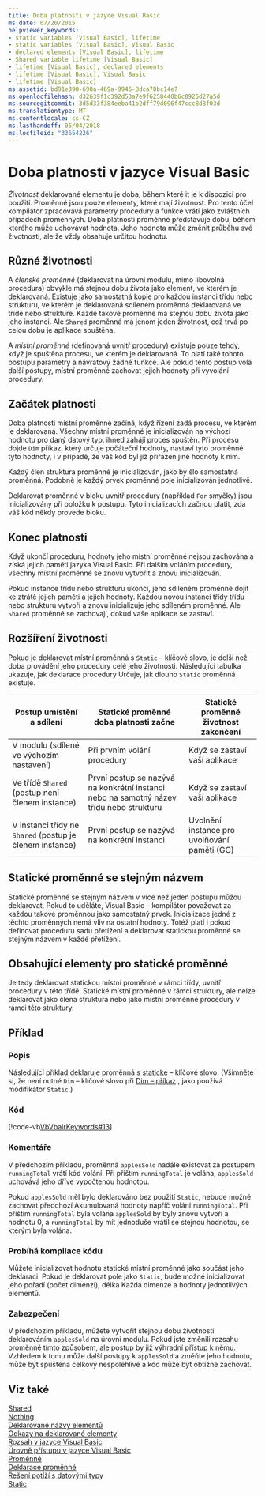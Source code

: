 ```yaml
---
title: Doba platnosti v jazyce Visual Basic
ms.date: 07/20/2015
helpviewer_keywords:
- static variables [Visual Basic], lifetime
- static variables [Visual Basic], Visual Basic
- declared elements [Visual Basic], lifetime
- Shared variable lifetime [Visual Basic]
- lifetime [Visual Basic], declared elements
- lifetime [Visual Basic], Visual Basic
- lifetime [Visual Basic]
ms.assetid: bd91e390-690a-469a-9946-8dca70bc14e7
ms.openlocfilehash: d32639f1c392d53a7e9f6258440b6c0925d27a5d
ms.sourcegitcommit: 3d5d33f384eeba41b2dff79d096f47ccc8d8f03d
ms.translationtype: MT
ms.contentlocale: cs-CZ
ms.lasthandoff: 05/04/2018
ms.locfileid: "33654226"
---
```

# <a name="lifetime-in-visual-basic"></a>Doba platnosti v jazyce Visual Basic
*Životnost* deklarované elementu je doba, během které it je k dispozici pro použití. Proměnné jsou pouze elementy, které mají životnost. Pro tento účel kompilátor zpracovává parametry procedury a funkce vrátí jako zvláštních případech proměnných. Doba platnosti proměnné představuje dobu, během kterého může uchovávat hodnota. Jeho hodnota může změnit průběhu své životnosti, ale že vždy obsahuje určitou hodnotu.  
  
## <a name="different-lifetimes"></a>Různé životnosti  
 A *členské proměnné* (deklarovat na úrovni modulu, mimo libovolná procedura) obvykle má stejnou dobu života jako element, ve kterém je deklarovaná. Existuje jako samostatná kopie pro každou instanci třídu nebo strukturu, ve kterém je deklarovaná sdíleném proměnná deklarovaná ve třídě nebo struktuře. Každé takové proměnné má stejnou dobu života jako jeho instanci. Ale `Shared` proměnná má jenom jeden životnost, což trvá po celou dobu je aplikace spuštěna.  
  
 A *místní proměnné* (definovaná uvnitř procedury) existuje pouze tehdy, když je spuštěna procesu, ve kterém je deklarovaná. To platí také tohoto postupu parametry a návratový žádné funkce. Ale pokud tento postup volá další postupy, místní proměnné zachovat jejich hodnoty při vyvolání procedury.  
  
## <a name="beginning-of-lifetime"></a>Začátek platnosti  
 Doba platnosti místní proměnné začíná, když řízení zadá procesu, ve kterém je deklarovaná. Všechny místní proměnné je inicializován na výchozí hodnotu pro daný datový typ. ihned zahájí proces spuštěn. Při procesu dojde `Dim` příkaz, který určuje počáteční hodnoty, nastaví tyto proměnné tyto hodnoty, i v případě, že váš kód byl již přiřazen jiné hodnoty k nim.  
  
 Každý člen struktura proměnné je inicializován, jako by šlo samostatná proměnná. Podobně je každý prvek proměnné pole inicializován jednotlivě.  
  
 Deklarovat proměnné v bloku uvnitř procedury (například `For` smyčky) jsou inicializovány při položku k postupu. Tyto inicializacích začnou platit, zda váš kód někdy provede bloku.  
  
## <a name="end-of-lifetime"></a>Konec platnosti  
 Když ukončí proceduru, hodnoty jeho místní proměnné nejsou zachována a získá jejich paměti jazyka Visual Basic. Při dalším voláním procedury, všechny místní proměnné se znovu vytvořit a znovu inicializován.  
  
 Pokud instance třídu nebo strukturu ukončí, jeho sdíleném proměnné dojít ke ztrátě jejich paměti a jejich hodnoty. Každou novou instanci třídy třídu nebo strukturu vytvoří a znovu inicializuje jeho sdíleném proměnné. Ale `Shared` proměnné se zachovají, dokud vaše aplikace se zastaví.  
  
## <a name="extension-of-lifetime"></a>Rozšíření životnosti  
 Pokud je deklarovat místní proměnná s `Static` – klíčové slovo, je delší než doba provádění jeho procedury celé jeho životnosti. Následující tabulka ukazuje, jak deklarace procedury Určuje, jak dlouho `Static` proměnná existuje.  
  
|Postup umístění a sdílení|Statické proměnné doba platnosti začne|Statické proměnné životnost zakončení|  
|------------------------------------|-------------------------------------|-----------------------------------|  
|V modulu (sdílené ve výchozím nastavení)|Při prvním volání procedury|Když se zastaví vaší aplikace|  
|Ve třídě `Shared` (postup není členem instance)|První postup se nazývá na konkrétní instanci nebo na samotný název třídu nebo strukturu|Když se zastaví vaší aplikace|  
|V instanci třídy ne `Shared` (postup je členem instance)|První postup se nazývá na konkrétní instanci|Uvolnění instance pro uvolňování paměti (GC)|  
  
## <a name="static-variables-of-the-same-name"></a>Statické proměnné se stejným názvem  
 Statické proměnné se stejným názvem v více než jeden postupu můžou deklarovat. Pokud to uděláte, Visual Basic – kompilátor považovat za každou takové proměnnou jako samostatný prvek. Inicializace jedné z těchto proměnných nemá vliv na ostatní hodnoty. Totéž platí i pokud definovat proceduru sadu přetížení a deklarovat statickou proměnné se stejným názvem v každé přetížení.  
  
## <a name="containing-elements-for-static-variables"></a>Obsahující elementy pro statické proměnné  
 Je tedy deklarovat statickou místní proměnné v rámci třídy, uvnitř procedury v této třídě. Statické místní proměnné v rámci struktury, ale nelze deklarovat jako člena struktura nebo jako místní proměnné procedury v rámci této struktury.  
  
## <a name="example"></a>Příklad  
  
### <a name="description"></a>Popis  
 Následující příklad deklaruje proměnná s [statické](../../../../visual-basic/language-reference/modifiers/static.md) – klíčové slovo. (Všimněte si, že není nutné `Dim` – klíčové slovo při [Dim – příkaz](../../../../visual-basic/language-reference/statements/dim-statement.md) , jako používá modifikátor `Static`.)  
  
### <a name="code"></a>Kód  
 [!code-vb[VbVbalrKeywords#13](../../../../visual-basic/language-reference/codesnippet/VisualBasic/lifetime_1.vb)]  
  
### <a name="comments"></a>Komentáře  
 V předchozím příkladu, proměnná `applesSold` nadále existovat za postupem `runningTotal` vrátí kód volání. Při příštím `runningTotal` je volána, `applesSold` uchovává jeho dříve vypočtenou hodnotou.  
  
 Pokud `applesSold` měl bylo deklarováno bez použití `Static`, nebude možné zachovat předchozí Akumulovaná hodnoty napříč volání `runningTotal`. Při příštím `runningTotal` byla volána `applesSold` by byly znovu vytvoří a hodnotu 0, a `runningTotal` by mít jednoduše vrátil se stejnou hodnotou, se kterým byla volána.  
  
### <a name="compiling-the-code"></a>Probíhá kompilace kódu  
 Můžete inicializovat hodnotu statické místní proměnné jako součást jeho deklaraci. Pokud je deklarovat pole jako `Static`, bude možné inicializovat jeho pořadí (počet dimenzí), délka Každá dimenze a hodnoty jednotlivých elementů.  
  
### <a name="security"></a>Zabezpečení  
 V předchozím příkladu, můžete vytvořit stejnou dobu životnosti deklarováním `applesSold` na úrovni modulu. Pokud jste změnili rozsahu proměnné tímto způsobem, ale postup by již výhradní přístup k němu. Vzhledem k tomu může další postupy k `applesSold` a změňte jeho hodnotu, může být spuštěna celkový nespolehlivé a kód může být obtížné zachovat.  
  
## <a name="see-also"></a>Viz také  
 [Shared](../../../../visual-basic/language-reference/modifiers/shared.md)  
 [Nothing](../../../../visual-basic/language-reference/nothing.md)  
 [Deklarované názvy elementů](../../../../visual-basic/programming-guide/language-features/declared-elements/declared-element-names.md)  
 [Odkazy na deklarované elementy](../../../../visual-basic/programming-guide/language-features/declared-elements/references-to-declared-elements.md)  
 [Rozsah v jazyce Visual Basic](../../../../visual-basic/programming-guide/language-features/declared-elements/scope.md)  
 [Úrovně přístupu v jazyce Visual Basic](../../../../visual-basic/programming-guide/language-features/declared-elements/access-levels.md)  
 [Proměnné](../../../../visual-basic/programming-guide/language-features/variables/index.md)  
 [Deklarace proměnné](../../../../visual-basic/programming-guide/language-features/variables/variable-declaration.md)  
 [Řešení potíží s datovými typy](../../../../visual-basic/programming-guide/language-features/data-types/troubleshooting-data-types.md)  
 [Static](../../../../visual-basic/language-reference/modifiers/static.md)
